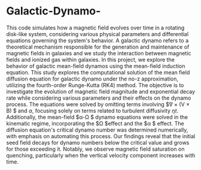 # Galactic-Dynamo-

This code simulates how a magnetic field evolves over time in a rotating disk-like system, considering various physical parameters and differential equations governing the system's behavior. A galactic dynamo refers to a theoretical mechanism responsible for the generation and maintenance of magnetic fields in galaxies and we study the interaction between magnetic fields and ionized gas within galaxies. In this project, we explore the behavior of galactic mean-field dynamos using the mean-field induction equation. This study explores the computational solution of the mean field diffusion equation for galactic dynamo under the no-z approximation, utilizing the fourth-order Runge-Kutta (RK4) method. The objective is to investigate the evolution of magnetic field magnitude and exponential decay rate while considering various parameters and their effects on the dynamo process. The equations were solved by omitting terms involving $∇ × (V × B) $ and $α$, focusing solely on terms related to turbulent diffusivity $ηt$. Additionally, the mean-field $α-Ω $ dynamo equations were solved in the kinematic regime, incorporating the $Ω $effect and the $α $ effect. The diffusion equation's critical dynamo number was determined numerically, with emphasis on automating this process.  Our findings reveal that the initial seed field decays for dynamo numbers below the critical value and grows for those exceeding it. Notably, we observe magnetic field saturation on quenching, particularly when the vertical velocity component increases with time.
